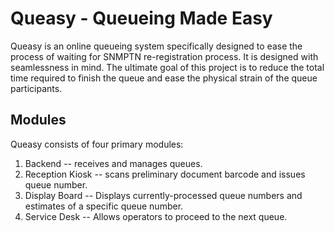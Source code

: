 # Queasy - Queueing Made Easy

Queasy is an online queueing system specifically designed to ease the process of waiting for SNMPTN re-registration process. It is designed with seamlessness in mind. The ultimate goal of this project is to reduce the total time required to finish the queue and ease the physical strain of the queue participants.

## Modules

Queasy consists of four primary modules:

 1. Backend -- receives and manages queues.
 2. Reception Kiosk -- scans preliminary document barcode and issues queue number.
 3. Display Board -- Displays currently-processed queue numbers and estimates of a specific queue number.
 4. Service Desk -- Allows operators to proceed to the next queue.
